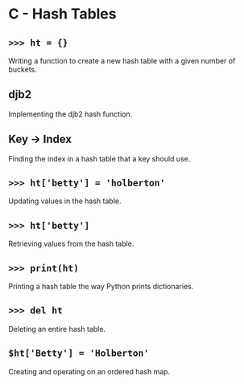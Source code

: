 # C - Hash Tables

## `>>> ht = {}`
Writing a function to create a new hash table with a given number of buckets.

## djb2
Implementing the djb2 hash function.

## Key -> Index
Finding the index in a hash table that a key should use.

## `>>> ht['betty'] = 'holberton'`
Updating values in the hash table.

## `>>> ht['betty']`
Retrieving values from the hash table.

## `>>> print(ht)`
Printing a hash table the way Python prints dictionaries.

## `>>> del ht`
Deleting an entire hash table.

## `$ht['Betty'] = 'Holberton'`
Creating and operating on an ordered hash map.
